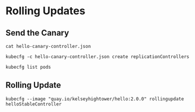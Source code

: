 # Rolling Updates

## Send the Canary

```
cat hello-canary-controller.json 
```

```
kubecfg -c hello-canary-controller.json create replicationControllers
```

```
kubecfg list pods
```

## Rolling Update

```
kubecfg --image "quay.io/kelseyhightower/hello:2.0.0" rollingupdate helloStableController
```
